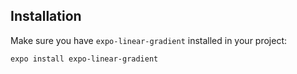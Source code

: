 ## Installation

Make sure you have `expo-linear-gradient` installed in your project:

```bash
expo install expo-linear-gradient
